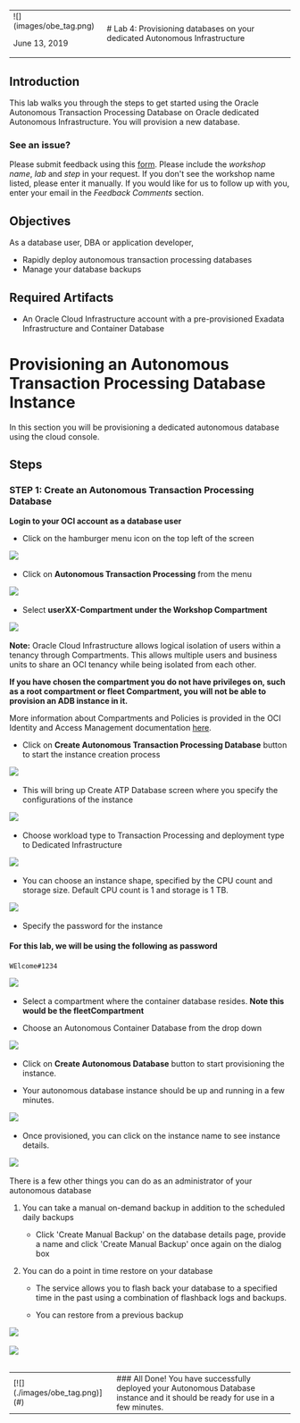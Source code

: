 <table class="tbl-heading"><tr><td class="td-logo">![](images/obe_tag.png)

June 13, 2019
</td>
<td class="td-banner">
# Lab 4: Provisioning databases on your dedicated Autonomous Infrastructure
</td></tr><table>

## Introduction

This lab walks you through the steps to get started using the Oracle Autonomous Transaction Processing Database on Oracle dedicated Autonomous Infrastructure. You will provision a new database.

### **See an issue?**
Please submit feedback using this [form](https://apexapps.oracle.com/pls/apex/f?p=133:1:::::P1_FEEDBACK:1). Please include the *workshop name*, *lab* and *step* in your request.  If you don't see the workshop name listed, please enter it manually. If you would like for us to follow up with you, enter your email in the *Feedback Comments* section.
## Objectives

As a database user, DBA or application developer,

- Rapidly deploy autonomous transaction processing databases
- Manage your database backups

## Required Artifacts

- An Oracle Cloud Infrastructure account with a pre-provisioned Exadata Infrastructure and Container Database


# Provisioning an Autonomous Transaction Processing Database Instance

In this section you will be provisioning a dedicated autonomous database using the cloud console.
## Steps

### STEP 1: Create an Autonomous Transaction Processing Database

**Login to your OCI account as a database user**

-  Click on the hamburger menu icon on the top left of the screen

![](./images/400/Picture100-20.jpeg)

-  Click on **Autonomous Transaction Processing** from the menu

![](./images/400/Picture100-21.jpeg)

- Select **userXX-Compartment under the Workshop Compartment** 

![](./images/400/provisionATP-Dname1.png)


**Note:** Oracle Cloud Infrastructure allows logical isolation of users within a tenancy through Compartments. This allows multiple users and business units to share an OCI tenancy while being isolated from each other.

**If you have chosen the compartment you do not have privileges on, such as a root compartment or fleet Compartment, you will not be able to provision an ADB instance in it.**

More information about Compartments and Policies is provided in the OCI Identity and Access Management documentation [here](https://docs.cloud.oracle.com/iaas/Content/Identity/Tasks/managingcompartments.htm?tocpath=Services%7CIAM%7C_____13).

-  Click on **Create Autonomous Transaction Processing Database** button to start the instance creation process

![](./images/400/createATP-D.png)

-  This will bring up Create ATP Database screen where you specify the configurations of the instance

![](./images/400/provisionATP-D.png)


-  Choose workload type to Transaction Processing and deployment type to Dedicated Infrastructure

![](./images/400/provisionATP-Dworkloads.png)


-  You can choose an instance shape, specified by the CPU count and storage size. Default CPU count is 1 and storage is 1 TB.

![](./images/400/provisionATP-DCPU.png)

-  Specify the password for the instance

#### For this lab, we will be using the following as password

```
WElcome#1234
```

![](./images/400/Picture100-29.jpeg)

- Select a compartment where the container database resides. **Note this would be the fleetCompartment**

- Choose an Autonomous Container Database from the drop down

![](./images/400/provisionATP-Dcontainer.png)


-  Click on **Create Autonomous Database** button to start provisioning the instance.


- Your autonomous database instance should be up and running in a few minutes.

![](./images/400/waitprovision.png)

-  Once provisioned, you can click on the instance name to see instance details.

![](./images/400/doneprovision.png)

There is a few other things you can do as an administrator of your autonomous database

1. You can take a manual on-demand backup in addition to the scheduled daily backups

    - Click 'Create Manual Backup' on the database details page, provide a name and click 'Create Manual Backup' once again on the dialog box

2. You can do a point in time restore on your database

    - The service allows you to flash back your database to a specified time in the past using a combination of flashback logs and backups. 
    
    - You can restore from a previous backup

![](./images/400/restore.png)

![](./images/400/restore2.png)




<table>
<tr><td class="td-logo">[![](./images/obe_tag.png)](#)</td>
<td class="td-banner">
### All Done! You have successfully deployed your Autonomous Database instance and it should be ready for use in a few minutes.
</td>
</tr>
<table>